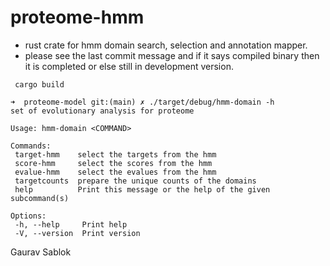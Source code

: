 # proteome-hmm
 - rust crate for hmm domain search, selection and annotation mapper.
 - please see the last commit message and if it says compiled binary then it is completed or else still in development version.
 
 ```
  cargo build 
 ```
 ```
 ➜  proteome-model git:(main) ✗ ./target/debug/hmm-domain -h
 set of evolutionary analysis for proteome

 Usage: hmm-domain <COMMAND>

 Commands:
  target-hmm    select the targets from the hmm
  score-hmm     select the scores from the hmm
  evalue-hmm    select the evalues from the hmm
  targetcounts  prepare the unique counts of the domains
  help          Print this message or the help of the given subcommand(s)

 Options:
  -h, --help     Print help
  -V, --version  Print version
 ```

 Gaurav Sablok
